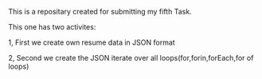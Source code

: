 
This is a repositary created for submitting my fifth Task.

This one has two activites:

1, First we create own resume data in JSON format

2, Second we create the JSON iterate over all loops(for,forin,forEach,for of loops)

